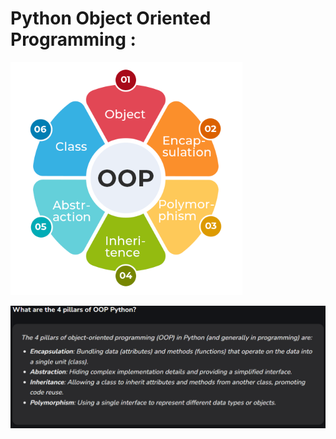 # Python Object Oriented Programming :

![OOPs Chart](/images/OOPs.png)


![Definition OOPs](/images/Defi.png)
